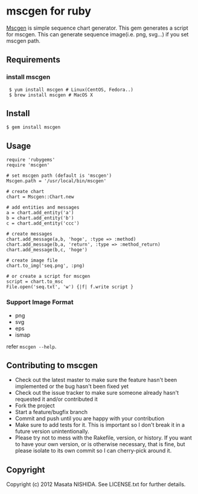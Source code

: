  mscgen for ruby
======================

[Mscgen](http://www.mcternan.me.uk/mscgen/) is simple sequence chart generator. 
This gem generates a script for mscgen. This can generate sequence image(i.e. png, svg...) if you set mscgen path.

 Requirements
----------
### install mscgen

     $ yum install mscgen # Linux(CentOS, Fedora..)
     $ brew install mscgen # MacOS X


 Install
----------

    $ gem install mscgen


 Usage
----------

    require 'rubygems'
    require 'mscgen'
    
    # set mscgen path (default is 'mscgen')
    Mscgen.path = '/usr/local/bin/mscgen'

    # create chart
    chart = Mscgen::Chart.new
    
    # add entities and messages
    a = chart.add_entity('a')
    b = chart.add_entity('b')
    c = chart.add_entity('ccc')

    # create messages
    chart.add_message(a,b, 'hoge', :type => :method)
    chart.add_message(b,a, 'return', :type => :method_return)
    chart.add_message(b,c, 'hoge')
    
    # create image file
    chart.to_img('seq.png', :png)

    # or create a script for mscgen
    script = chart.to_msc
    File.open('seq.txt', 'w') {|f| f.write script }

### Support Image Format
 
* png
* svg
* eps
* ismap

refer `mscgen --help`.


 Contributing to mscgen
----------
 
* Check out the latest master to make sure the feature hasn't been implemented or the bug hasn't been fixed yet
* Check out the issue tracker to make sure someone already hasn't requested it and/or contributed it
* Fork the project
* Start a feature/bugfix branch
* Commit and push until you are happy with your contribution
* Make sure to add tests for it. This is important so I don't break it in a future version unintentionally.
* Please try not to mess with the Rakefile, version, or history. If you want to have your own version, or is otherwise necessary, that is fine, but please isolate to its own commit so I can cherry-pick around it.

 Copyright
----------
Copyright (c) 2012 Masata NISHIDA. See LICENSE.txt for further details.


